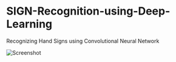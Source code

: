 # SIGN-Recognition-using-Deep-Learning

Recognizing Hand Signs using Convolutional Neural Network

![Screenshot](SIGN-Recognition-using-Deep-Learning/screenshot.png)
